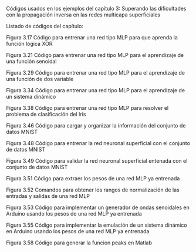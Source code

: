 Códigos usados en los ejemplos del capítulo 3:
Superando las dificultades con la propagación inversa en las redes multicapa superficiales

Listado de códigos del capítulo: 

Figura  3.17 Código para entrenar una red tipo MLP para que aprenda la función lógica XOR

Figura  3.21 Código para entrenar una red tipo MLP para el aprendizaje de una función senoidal

Figura  3.29 Código para entrenar una red tipo MLP para el aprendizaje de una función de dos variable

Figura  3.34 Código para entrenar una red tipo MLP para el aprendizaje de un sistema dinámico

Figura  3.38 Código para entrenar una red tipo MLP para resolver el problema de clasificación del Iris

Figura  3.46 Código para cargar y organizar la información del conjunto de datos MNIST

Figura  3.48 Código para entrenar la red neuronal superficial con el conjunto de datos MNIST

Figura  3.49 Código para validar la red neuronal superficial entenada con el conjunto de datos MNIST

Figura  3.51 Código para extraer los pesos de una red MLP ya entrenada

Figura  3.52 Comandos para obtener los rangos de normalización de las entradas y salidas de una  red MLP

Figura  3.53 Código para implementar un generador de ondas senoidales en Arduino usando los pesos de una red MLP ya entrenada

Figura  3.55 Código para implementar la emulación de un sistema dinámico en Arduino usando los pesos de una red MLP ya entrenada

Figura  3.58 Código para generar la funcion peaks en Matlab
